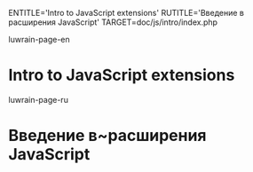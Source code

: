 
ENTITLE='Intro to JavaScript extensions'
RUTITLE='Введение в расширения JavaScript'
TARGET=doc/js/intro/index.php

luwrain-page-en

# Intro to JavaScript extensions

luwrain-page-ru

# Введение в~расширения JavaScript

